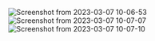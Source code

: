 ![Screenshot from 2023-03-07 10-06-53](https://user-images.githubusercontent.com/126884299/223321984-efc7cc34-69eb-48f0-9332-307ba1b62c3d.png)
![Screenshot from 2023-03-07 10-07-07](https://user-images.githubusercontent.com/126884299/223321994-d5167b92-8d28-4d56-b71a-7ab3bd08fee6.png)
![Screenshot from 2023-03-07 10-07-10](https://user-images.githubusercontent.com/126884299/223322000-f11e87ca-8607-453c-beba-7ce60e29e2e2.png)

